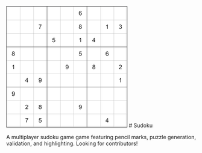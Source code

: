 <img src='https://github.com/WilliamChiu/sudoku/blob/master/src/images/1.png?raw=true' width='321' alt='game preview'>
# Sudoku

A multiplayer sudoku game game featuring pencil marks, puzzle generation, validation, and highlighting. Looking for contributors!
